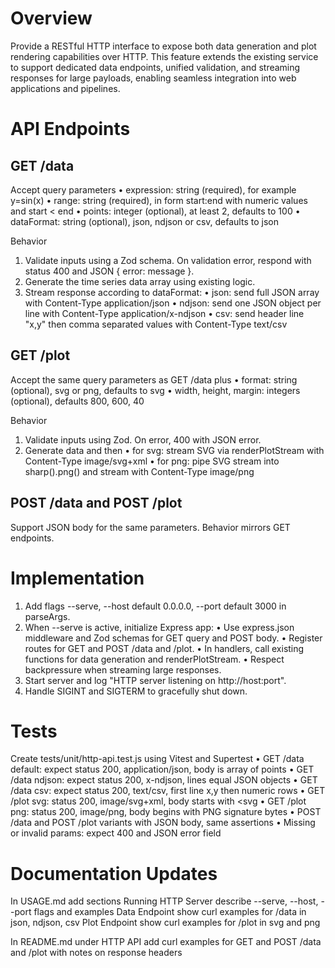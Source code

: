 # Overview

Provide a RESTful HTTP interface to expose both data generation and plot rendering capabilities over HTTP. This feature extends the existing service to support dedicated data endpoints, unified validation, and streaming responses for large payloads, enabling seamless integration into web applications and pipelines.

# API Endpoints

## GET /data

Accept query parameters
  • expression: string (required), for example y=sin(x)
  • range: string (required), in form start:end with numeric values and start < end
  • points: integer (optional), at least 2, defaults to 100
  • dataFormat: string (optional), json, ndjson or csv, defaults to json

Behavior
  1. Validate inputs using a Zod schema. On validation error, respond with status 400 and JSON { error: message }.
  2. Generate the time series data array using existing logic.
  3. Stream response according to dataFormat:
     • json: send full JSON array with Content-Type application/json
     • ndjson: send one JSON object per line with Content-Type application/x-ndjson
     • csv: send header line "x,y" then comma separated values with Content-Type text/csv

## GET /plot

Accept the same query parameters as GET /data plus
  • format: string (optional), svg or png, defaults to svg
  • width, height, margin: integers (optional), defaults 800, 600, 40

Behavior
  1. Validate inputs using Zod. On error, 400 with JSON error.
  2. Generate data and then
     • for svg: stream SVG via renderPlotStream with Content-Type image/svg+xml
     • for png: pipe SVG stream into sharp().png() and stream with Content-Type image/png

## POST /data and POST /plot

Support JSON body for the same parameters. Behavior mirrors GET endpoints.

# Implementation

1. Add flags --serve, --host default 0.0.0.0, --port default 3000 in parseArgs.
2. When --serve is active, initialize Express app:
   • Use express.json middleware and Zod schemas for GET query and POST body.
   • Register routes for GET and POST /data and /plot.
   • In handlers, call existing functions for data generation and renderPlotStream.
   • Respect backpressure when streaming large responses.
3. Start server and log "HTTP server listening on http://host:port".
4. Handle SIGINT and SIGTERM to gracefully shut down.

# Tests

Create tests/unit/http-api.test.js using Vitest and Supertest
  • GET /data default: expect status 200, application/json, body is array of points
  • GET /data ndjson: expect status 200, x-ndjson, lines equal JSON objects
  • GET /data csv: expect status 200, text/csv, first line x,y then numeric rows
  • GET /plot svg: status 200, image/svg+xml, body starts with <svg
  • GET /plot png: status 200, image/png, body begins with PNG signature bytes
  • POST /data and POST /plot variants with JSON body, same assertions
  • Missing or invalid params: expect 400 and JSON error field

# Documentation Updates

In USAGE.md add sections
  Running HTTP Server  describe --serve, --host, --port flags and examples
  Data Endpoint    show curl examples for /data in json, ndjson, csv
  Plot Endpoint    show curl examples for /plot in svg and png

In README.md under HTTP API add
  curl examples for GET and POST /data and /plot with notes on response headers